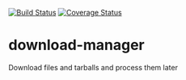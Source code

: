 [![Build Status](https://travis-ci.org/piranna/download-manager.svg?branch=master)](https://travis-ci.org/piranna/download-manager)
[![Coverage Status](https://coveralls.io/repos/github/piranna/download-manager/badge.svg?branch=master)](https://coveralls.io/github/piranna/download-manager?branch=master)

# download-manager
Download files and tarballs and process them later
